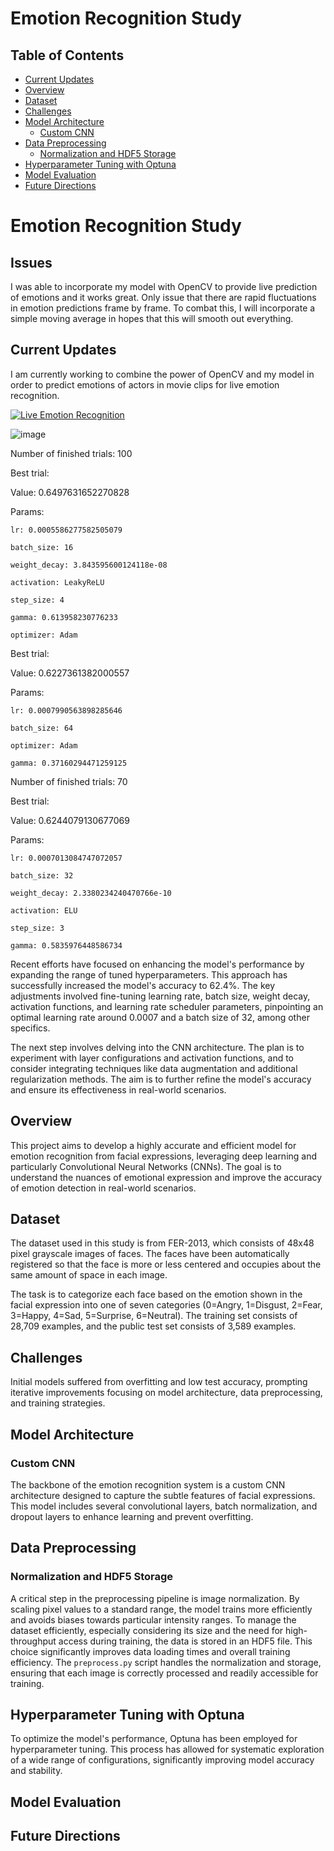 # Emotion Recognition Study

## Table of Contents
- [Current Updates](#current-updates)
- [Overview](#overview)
- [Dataset](#dataset)
- [Challenges](#challenges)
- [Model Architecture](#model-architecture)
  - [Custom CNN](#custom-cnn)
- [Data Preprocessing](#data-preprocessing)
  - [Normalization and HDF5 Storage](#normalization-and-hdf5-storage)
- [Hyperparameter Tuning with Optuna](#hyperparameter-tuning-with-optuna)
- [Model Evaluation](#model-evaluation)
- [Future Directions](#future-directions)

# Emotion Recognition Study

## Issues

I was able to incorporate my model with OpenCV to provide live prediction of emotions and it works great. Only issue that there are rapid fluctuations in emotion predictions frame by frame. To combat this, I will incorporate a simple moving average in hopes that this will smooth out everything.

## Current Updates

I am currently working to combine the power of OpenCV and my model in order to predict emotions of actors in movie clips for live emotion recognition.



[![Live Emotion Recognition](https://github.com/anr002/Emotion-Recognition-Study/assets/59952372/ee8252d6-ee56-439d-91b4-ebd05ee182f1)](https://www.youtube.com/watch?v=nt9DN-lKzQ0)


![image](https://github.com/anr002/Emotion-Recognition-Study/assets/59952372/2d08fe43-fc90-49cc-a254-bb02d2eacff2)


Number of finished trials:  100

Best trial:

  Value:  0.6497631652270828

Params: 

    lr: 0.0005586277582505079
    
    batch_size: 16
    
    weight_decay: 3.843595600124118e-08
    
    activation: LeakyReLU
    
    step_size: 4
    
    gamma: 0.613958230776233
    
    optimizer: Adam


Best trial:

  Value:  0.6227361382000557
  
  Params:
  
    lr: 0.0007990563898285646
    
    batch_size: 64
    
    optimizer: Adam
    
    gamma: 0.37160294471259125
    

Number of finished trials:  70

Best trial:

  Value:  0.6244079130677069
  
  Params:
  
    lr: 0.0007013084747072057
    
    batch_size: 32
    
    weight_decay: 2.3380234240470766e-10
    
    activation: ELU
    
    step_size: 3
    
    gamma: 0.5835976448586734
    

Recent efforts have focused on enhancing the model's performance by expanding the range of tuned hyperparameters. This approach has successfully increased the model's accuracy to 62.4%. The key adjustments involved fine-tuning learning rate, batch size, weight decay, activation functions, and learning rate scheduler parameters, pinpointing an optimal learning rate around 0.0007 and a batch size of 32, among other specifics.

The next step involves delving into the CNN architecture. The plan is to experiment with layer configurations and activation functions, and to consider integrating techniques like data augmentation and additional regularization methods. The aim is to further refine the model's accuracy and ensure its effectiveness in real-world scenarios.


## Overview

This project aims to develop a highly accurate and efficient model for emotion recognition from facial expressions, leveraging deep learning and particularly Convolutional Neural Networks (CNNs). The goal is to understand the nuances of emotional expression and improve the accuracy of emotion detection in real-world scenarios.

## Dataset

The dataset used in this study is from FER-2013, which consists of 48x48 pixel grayscale images of faces. The faces have been automatically registered so that the face is more or less centered and occupies about the same amount of space in each image.

The task is to categorize each face based on the emotion shown in the facial expression into one of seven categories (0=Angry, 1=Disgust, 2=Fear, 3=Happy, 4=Sad, 5=Surprise, 6=Neutral). The training set consists of 28,709 examples, and the public test set consists of 3,589 examples.

## Challenges

Initial models suffered from overfitting and low test accuracy, prompting iterative improvements focusing on model architecture, data preprocessing, and training strategies.

## Model Architecture

### Custom CNN

The backbone of the emotion recognition system is a custom CNN architecture designed to capture the subtle features of facial expressions. This model includes several convolutional layers, batch normalization, and dropout layers to enhance learning and prevent overfitting.

## Data Preprocessing

### Normalization and HDF5 Storage

A critical step in the preprocessing pipeline is image normalization. By scaling pixel values to a standard range, the model trains more efficiently and avoids biases towards particular intensity ranges. To manage the dataset efficiently, especially considering its size and the need for high-throughput access during training, the data is stored in an HDF5 file. This choice significantly improves data loading times and overall training efficiency. The `preprocess.py` script handles the normalization and storage, ensuring that each image is correctly processed and readily accessible for training.

## Hyperparameter Tuning with Optuna

To optimize the model's performance, Optuna has been employed for hyperparameter tuning. This process has allowed for systematic exploration of a wide range of configurations, significantly improving model accuracy and stability.

## Model Evaluation


## Future Directions

